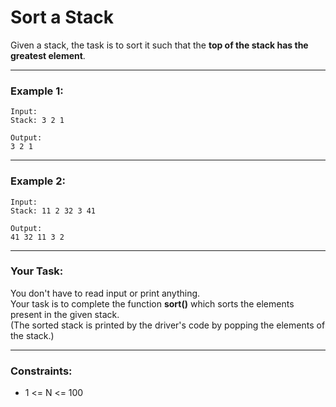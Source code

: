 # Sort a Stack

Given a stack, the task is to sort it such that the **top of the stack has the greatest element**.

---

### Example 1:

```
Input:
Stack: 3 2 1

Output:
3 2 1
```

---

### Example 2:

```
Input:
Stack: 11 2 32 3 41

Output:
41 32 11 3 2
```

---

### Your Task:

You don't have to read input or print anything.  
Your task is to complete the function **sort()** which sorts the elements present in the given stack.  
(The sorted stack is printed by the driver's code by popping the elements of the stack.)

---

### Constraints:

- 1 <= N <= 100

